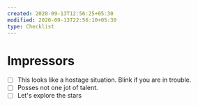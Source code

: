 ```yaml
---
created: 2020-09-13T12:56:25+05:30
modified: 2020-09-13T22:56:10+05:30
type: Checklist
---
```


# Impressors

- [ ] This looks like a hostage situation. Blink if you are in trouble.
- [ ] Posses not one jot of talent.
- [ ] Let's explore the stars